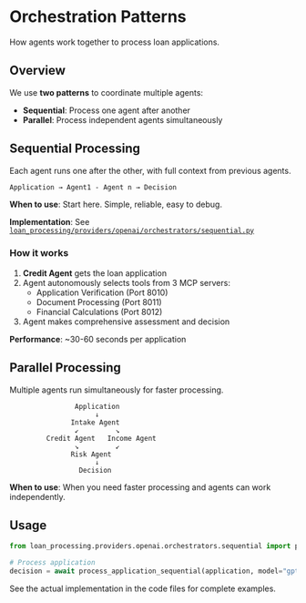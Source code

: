 # Orchestration Patterns

How agents work together to process loan applications.

## Overview

We use **two patterns** to coordinate multiple agents:

- **Sequential**: Process one agent after another
- **Parallel**: Process independent agents simultaneously

## Sequential Processing

Each agent runs one after the other, with full context from previous agents.

```text
Application → Agent1 - Agent n → Decision
```

**When to use**: Start here. Simple, reliable, easy to debug.

**Implementation**: See [`loan_processing/providers/openai/orchestrators/sequential.py`](../loan_processing/providers/openai/orchestrators/sequential.py)

### How it works

1. **Credit Agent** gets the loan application
2. Agent autonomously selects tools from 3 MCP servers:
   - Application Verification (Port 8010)
   - Document Processing (Port 8011) 
   - Financial Calculations (Port 8012)
3. Agent makes comprehensive assessment and decision

**Performance**: ~30-60 seconds per application

## Parallel Processing

Multiple agents run simultaneously for faster processing.

```text
                Application
                     ↓
               Intake Agent
                ↙         ↘
         Credit Agent   Income Agent
                ↘         ↙
               Risk Agent
                     ↓
                 Decision
```

**When to use**: When you need faster processing and agents can work independently.

## Usage

```python
from loan_processing.providers.openai.orchestrators.sequential import process_application_sequential

# Process application
decision = await process_application_sequential(application, model="gpt-4")
```

See the actual implementation in the code files for complete examples.
